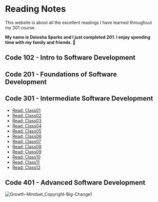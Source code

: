 # Reading Notes

This website is about all the excellent readings I have learned throughout my 301 course.

**My name is Deiosha Sparks and I just completed 201. I enjoy spending time with my family and friends. :white_heart:**

## Code 102 - Intro to Software Development

## Code 201 - Foundations of Software Development

## Code 301 - Intermediate Software Development

* [Read: Class01](301/Read%3A%20Class%2001.md)
* [Read: Class02](301/Read%3A%20Class%2002.md)
* [Read: Class03](301/Read%3A%20Class%2003.md)
* [Read: Class04](301/Read%3A%20Class%2004.md)
* [Read: Class05](301/Read%3A%20Class%2005.md)
* [Read: Class06](301/Read%3A%20Class%2006.md)
* [Read: Class07](301/Read%3A%20Class%2007.md)
* [Read: Class08](301/Read%3A%20Class%2008.md)
* [Read: Class09](301/Read%3A%20Class%2009.md)
* [Read: Class10](301/Read%3A%20Class%2010.md)
* [Read: Class11](301/Read%3A%20Class%2011.md)
* [Read: Class12](301/Read%3A%20Class%2012.md)


## Code 401 - Advanced Software Development

![Growth-Mindset_Copyright-Big-Change1](https://user-images.githubusercontent.com/113928893/203171165-91c9ea39-4f79-4235-a715-25a75516d131.jpg)
